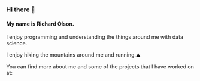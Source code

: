 ### Hi there 👋


#### My name is Richard Olson.  
I enjoy programming and understanding the things around me with data science.

I enjoy hiking the mountains around me and running.:mountain:

You can find more about me and some of the projects that I have
worked on at:

<!--
**richardOlson/richardOlson** is a ✨ _special_ ✨ repository because its `README.md` (this file) appears on your GitHub profile.


## 

####



Here are some ideas to get you started:

- 🔭 I’m currently working on ...
- 🌱 I’m currently learning ...
- 👯 I’m looking to collaborate on ...
- 🤔 I’m looking for help with ...
- 💬 Ask me about ...
- 📫 How to reach me: ...
- 😄 Pronouns: ...
- ⚡ Fun fact: ...
-->
